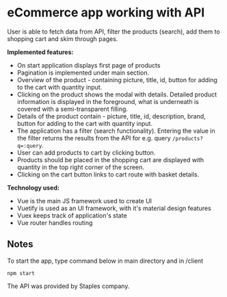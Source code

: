 # eCommerce app working with API

User is able to fetch data from API, filter the products (search), add them to shopping cart and skim through pages.

__Implemented features:__

* On start application displays first page of products
* Pagination is implemented under main section.
* Overview of the product - containing picture, title, id, button for adding to the cart with quantity input.
* Clicking on the product shows the modal with details. Detailed product information is displayed in the foreground, what is underneath is covered with a semi-transparent filling.
* Details of the product contain - picture, title, id, description, brand, button for adding to the cart with quantity input.
* The application has a filter (search functionality). Entering the value in the filter returns the results from the API for e.g. query `/products?q=:query`.
* User can add products to cart by clicking button. 
* Products should be placed in the shopping cart are displayed with quantity in the top right corner of the screen. 
* Clicking on the cart button links to cart route with basket details.

__Technology used:__

* Vue is the main JS framework used to create UI
* Vuetify is used as an UI framework, with it's material design features
* Vuex keeps track of application's state
* Vue router handles routing 


## Notes

To start the app, type command below in main directory and in /client

```
npm start
```
The API was provided by Staples company.